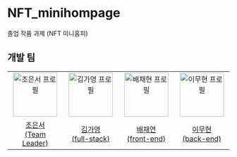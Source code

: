 # NFT_minihompage
졸업 작품 과제 (NFT 미니홈피)

## 개발 팀
<table>
<tr>
<td align="center" width="150px">
<a href="[https://github.com/woobinkim](https://github.com/woobinkim)" target="_blank">
<a href="https://github.com/woobinkim"><img height="100px" width="100px" src="https://user-images.githubusercontent.com/62869982/201554445-9f912af4-b8b0-463b-80ae-9f3d536c2ad9.png" alt="조은서 프로필"/></a>
</a>
</td>
<td align="center" width="150px">
<a href="[https://github.com/rkarud1234](https://github.com/rkarud1234)" target="_blank">
<a href="https://github.com/rkarud1234"><img height="100px" width="100px" src="https://user-images.githubusercontent.com/62869982/201554484-b23ce090-100b-407c-adef-190bd3e6adb5.png" alt="김가영 프로필"/></a>
</a>
</td>
<td align="center" width="150px">
<a href="[https://github.com/daisy6365](https://github.com/daisy6365)" target="_blank">
<a href="https://github.com/daisy6365"><img height="100px" width="100px" src="https://avatars.githubusercontent.com/u/62869982?v=4" alt="배채현 프로필"/></a>
</a>
</td>
<td align="center" width="150px">
<a href="[https://github.com/poro912](https://github.com/poro912)" target="_blank">
<a href="https://github.com/poro912"><img height="100px" width="100px" src="https://avatars.githubusercontent.com/u/40479447?v=4" alt="이무현 프로필"/></a>
  
</a>
</td>
</tr>
  
<tr>
<td align="center">
<a href="[https://github.com/]()" target="_blank">
조은서<br />(Team Leader)
</a>
</td>
<td align="center">
<a href="[https://github.com/]()" target="_blank">
김가영<br />(full-stack)
</a>
</td>
<td align="center">
<a href="[https://github.com/]()" target="_blank">
배채연<br />(front-end)
</a>
</td>
<td align="center">
<a href="[https://github.com/poro912](https://github.com/poro912)" target="_blank">
이무현<br />(back-end)
</a>
</td>
</tr>
</table>
